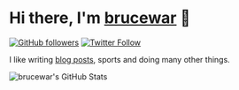 # Hi there, I'm [brucewar](https://github.com/brucewar) 👋

[![GitHub followers](https://img.shields.io/github/followers/brucewar?label=Follow%20at%20GitHub&style=for-the-badge)](https://github.com/brucewar)
[![Twitter Follow](https://img.shields.io/twitter/follow/brucewar89?label=Follow%20at%20Twitter&style=for-the-badge)](https://twitter.com/brucewar89)

I like writing [blog posts](http://brucewar.cn), sports and doing many other things.

![brucewar's GitHub Stats](https://github-readme-stats.vercel.app/api?username=brucewar&show_icons=true&theme=radical)
